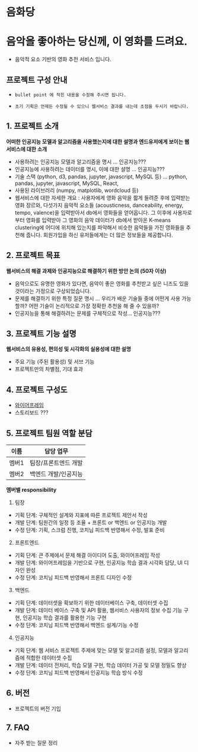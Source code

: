 # 음화당
# 음악을 좋아하는 당신께, 이 영화를 드려요.
- 음악적 요소 기반의 영화 추천 서비스 입니다.


## 프로젝트 구성 안내

* `bullet point 에 적힌 내용을 수정해 주시면 됩니다.`

* `초기 기획은 언제든 수정될 수 있으니 웹서비스 결과를 내는데 초점을 두시기 바랍니다.`

## 1. 프로젝트 소개

**어떠한 인공지능 모델과 알고리즘을 사용했는지에 대한 설명과 엔드유저에게 보이는 웹서비스에 대한 소개**

  - 사용하려는 인공지능 모델과 알고리즘을 명시 ... 인공지능???
  - 인공지능에 사용하려는 데이터를 명시, 이에 대한 설명 ... 인공지능???
  - 기술 스택 (python, d3, pandas, jupyter, javascript, MySQL 등) ... python, pandas, jupyter, javascript, MySQL, React, 
  - 사용된 라이브러리 (numpy, matplotlib, wordcloud 등)
  - 웹서비스에 대한 자세한 개요 : 사용자에게 영화 음악을 짧게 들려준 후에 입력받는 영화 장르와, 다섯가지 음악적 요소들 (acousticness, danceability, energy, tempo, valence)을 입력받아서 db에서 영화들을 얻어옵니다. 그 이후에 사용자로부터 영화를 입력받아 그 영화의 음악 데이터가 db에서 받아온 K-means clustering에 어디에 위치해 있는지를 파악해서 비슷한 음악들을 가진 영화들을 추천해 줍니다. 회원가입을 하신 유저들에게는 더 많은 정보들을 제공합니다.

## 2. 프로젝트 목표

**웹서비스의 해결 과제와 인공지능으로 해결하기 위한 방안 논의 (50자 이상)**
  - 음악으로도 유명한 영화가 있다면, 음악이 좋은 영화를 추천받고 싶은 니즈도 있을 것이라는 가정으로 구상되었습니다.
  - 문제를 해결하기 위한 특정 질문 명시 ... 우리가 배운 기술들 중에 어떤게 사용 가능할까? 어떤 기술이 논리적으로 가장 정확한 추천을 해 줄 수 있을까?
  - 인공지능을 통해 해결하려는 문제를 구체적으로 작성... 인공지능???

## 3. 프로젝트 기능 설명

**웹서비스의 유용성, 편의성 및 시각화의 실용성에 대한 설명**
  - 주요 기능 (주된 활용성) 및 서브 기능
  - 프로젝트만의 차별점, 기대 효과

## 4. 프로젝트 구성도
  - [와이어프레임](https://whimsical.com/wireframe-GVvpXpFxByvR7TZ9XvCzyi) 
  - 스토리보드 ???

## 5. 프로젝트 팀원 역할 분담
| 이름 | 담당 업무 |
| ------ | ------ |
| 멤버1 | 팀장/프론트엔드 개발 |
| 멤버2 | 백엔드 개발/인공지능 |

**멤버별 responsibility**

1. 팀장

- 기획 단계: 구체적인 설계와 지표에 따른 프로젝트 제안서 작성
- 개발 단계: 팀원간의 일정 등 조율 + 프론트 or 백엔드 or 인공지능 개발
- 수정 단계: 기획, 스크럼 진행, 코치님 피드백 반영해서 수정, 발표 준비

2. 프론트엔드

- 기획 단계: 큰 주제에서 문제 해결 아이디어 도출, 와이어프레임 작성
- 개발 단계: 와이어프레임을 기반으로 구현, 인공지능 학습 결과 시각화 담당, UI 디자인 완성
- 수정 단계: 코치님 피드백 반영해서 프론트 디자인 수정

3. 백엔드

- 기획 단계: 데이터셋을 확보하기 위한 데이터베이스 구축, 데이터셋 수집
- 개발 단계: 데이터 베이스 구축 및 API 활용, 웹서비스 사용자의 정보 수집 기능 구현, 인공지능 학습 결과를 활용한 기능 구현
- 수정 단계: 코치님 피드백 반영해서 백엔드 설계/기능 수정

4. 인공지능

- 기획 단계: 웹 서비스 프로젝트 주제에 맞는 모델 및 알고리즘 설정, 모델과 알고리즘에 적합한 데이터셋 수집
- 개발 단계: 데이터 전처리, 학습 모델 구현, 학습 데이터 가공 및 모델 정밀도 향상
- 수정 단계: 코치님 피드백 반영해서 인공지능 학습 방식 수정


## 6. 버전
  - 프로젝트의 버전 기입

## 7. FAQ
  - 자주 받는 질문 정리
